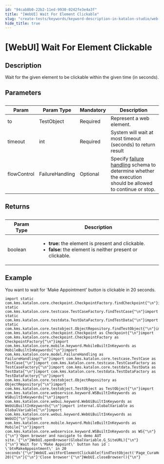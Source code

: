 ```yaml
---
id: "94cab8b0-22b2-11ed-9930-0242fe3e4a3f"
title: "[WebUI] Wait For Element Clickable"
slug: "create-tests/keywords/keyword-description-in-katalon-studio/web-ui-keywords/webui-wait-for-element-clickable"
hide_title: true
---
```


# <a id="id_0" class="anchor_top_offset"/><a id="ariaid-title1" class="anchor_top_offset"/>[WebUI] Wait For Element Clickable


## <a id="id_0__id_1" class="anchor_top_offset"/>Description

              
<p xmlns="http://www.w3.org/1999/xhtml" className="p">Wait for the given element to be clickable within the   given time (in seconds).</p> 
      

## <a id="id_0__id_2" class="anchor_top_offset"/>Parameters

              
<table xmlns="http://www.w3.org/1999/xhtml" className="table anchor_top_offset" id="id_0__f8745f52-40c3-43a7-be94-91f13d793f79"><caption /><thead className="thead"><tr className><th className="entry anchor_top_offset" id="id_0__f8745f52-40c3-43a7-be94-91f13d793f79__entry__1">Param</th><th className="entry anchor_top_offset" id="id_0__f8745f52-40c3-43a7-be94-91f13d793f79__entry__2">Param Type</th><th className="entry anchor_top_offset" id="id_0__f8745f52-40c3-43a7-be94-91f13d793f79__entry__3">Mandatory</th><th className="entry anchor_top_offset" id="id_0__f8745f52-40c3-43a7-be94-91f13d793f79__entry__4">Description</th></tr></thead><tbody className="tbody"><tr className><td className="entry" headers="id_0__f8745f52-40c3-43a7-be94-91f13d793f79__entry__1 id_0__f8745f52-40c3-43a7-be94-91f13d793f79__entry__2 id_0__f8745f52-40c3-43a7-be94-91f13d793f79__entry__3 id_0__f8745f52-40c3-43a7-be94-91f13d793f79__entry__4 ">to</td><td className="entry" headers="id_0__f8745f52-40c3-43a7-be94-91f13d793f79__entry__1 id_0__f8745f52-40c3-43a7-be94-91f13d793f79__entry__2 id_0__f8745f52-40c3-43a7-be94-91f13d793f79__entry__3 id_0__f8745f52-40c3-43a7-be94-91f13d793f79__entry__4 ">TestObject</td><td className="entry" headers="id_0__f8745f52-40c3-43a7-be94-91f13d793f79__entry__1 id_0__f8745f52-40c3-43a7-be94-91f13d793f79__entry__2 id_0__f8745f52-40c3-43a7-be94-91f13d793f79__entry__3 id_0__f8745f52-40c3-43a7-be94-91f13d793f79__entry__4 ">Required</td><td className="entry" headers="id_0__f8745f52-40c3-43a7-be94-91f13d793f79__entry__1 id_0__f8745f52-40c3-43a7-be94-91f13d793f79__entry__2 id_0__f8745f52-40c3-43a7-be94-91f13d793f79__entry__3 id_0__f8745f52-40c3-43a7-be94-91f13d793f79__entry__4 ">Represent a web element.</td></tr><tr className><td className="entry" headers="id_0__f8745f52-40c3-43a7-be94-91f13d793f79__entry__1 id_0__f8745f52-40c3-43a7-be94-91f13d793f79__entry__2 id_0__f8745f52-40c3-43a7-be94-91f13d793f79__entry__3 id_0__f8745f52-40c3-43a7-be94-91f13d793f79__entry__4 ">timeout</td><td className="entry" headers="id_0__f8745f52-40c3-43a7-be94-91f13d793f79__entry__1 id_0__f8745f52-40c3-43a7-be94-91f13d793f79__entry__2 id_0__f8745f52-40c3-43a7-be94-91f13d793f79__entry__3 id_0__f8745f52-40c3-43a7-be94-91f13d793f79__entry__4 ">int</td><td className="entry" headers="id_0__f8745f52-40c3-43a7-be94-91f13d793f79__entry__1 id_0__f8745f52-40c3-43a7-be94-91f13d793f79__entry__2 id_0__f8745f52-40c3-43a7-be94-91f13d793f79__entry__3 id_0__f8745f52-40c3-43a7-be94-91f13d793f79__entry__4 ">Required</td><td className="entry" headers="id_0__f8745f52-40c3-43a7-be94-91f13d793f79__entry__1 id_0__f8745f52-40c3-43a7-be94-91f13d793f79__entry__2 id_0__f8745f52-40c3-43a7-be94-91f13d793f79__entry__3 id_0__f8745f52-40c3-43a7-be94-91f13d793f79__entry__4 ">System will wait at most timeout (seconds) to return         result</td></tr><tr className><td className="entry" headers="id_0__f8745f52-40c3-43a7-be94-91f13d793f79__entry__1 id_0__f8745f52-40c3-43a7-be94-91f13d793f79__entry__2 id_0__f8745f52-40c3-43a7-be94-91f13d793f79__entry__3 id_0__f8745f52-40c3-43a7-be94-91f13d793f79__entry__4 ">flowControl</td><td className="entry" headers="id_0__f8745f52-40c3-43a7-be94-91f13d793f79__entry__1 id_0__f8745f52-40c3-43a7-be94-91f13d793f79__entry__2 id_0__f8745f52-40c3-43a7-be94-91f13d793f79__entry__3 id_0__f8745f52-40c3-43a7-be94-91f13d793f79__entry__4 ">FailureHandling</td><td className="entry" headers="id_0__f8745f52-40c3-43a7-be94-91f13d793f79__entry__1 id_0__f8745f52-40c3-43a7-be94-91f13d793f79__entry__2 id_0__f8745f52-40c3-43a7-be94-91f13d793f79__entry__3 id_0__f8745f52-40c3-43a7-be94-91f13d793f79__entry__4 ">Optional</td><td className="entry" headers="id_0__f8745f52-40c3-43a7-be94-91f13d793f79__entry__1 id_0__f8745f52-40c3-43a7-be94-91f13d793f79__entry__2 id_0__f8745f52-40c3-43a7-be94-91f13d793f79__entry__3 id_0__f8745f52-40c3-43a7-be94-91f13d793f79__entry__4 ">Specify <a className="xref" href="/docs/maintain/configure-failure-handling-settings-in-katalon-studio">failure handling</a> schema to         determine whether the execution should be allowed to continue or         stop.</td></tr></tbody></table> 
      

## <a id="id_0__id_3" class="anchor_top_offset"/>Returns

              
<table xmlns="http://www.w3.org/1999/xhtml" className="table anchor_top_offset" id="id_0__9e2288ea-9079-44f7-912f-76f272b1e71b"><caption /><thead className="thead"><tr className><th className="entry anchor_top_offset" id="id_0__9e2288ea-9079-44f7-912f-76f272b1e71b__entry__1">Param Type</th><th className="entry anchor_top_offset" id="id_0__9e2288ea-9079-44f7-912f-76f272b1e71b__entry__2">Description</th></tr></thead><tbody className="tbody"><tr className><td className="entry" headers="id_0__9e2288ea-9079-44f7-912f-76f272b1e71b__entry__1 id_0__9e2288ea-9079-44f7-912f-76f272b1e71b__entry__2 ">boolean</td><td className="entry" headers="id_0__9e2288ea-9079-44f7-912f-76f272b1e71b__entry__1 id_0__9e2288ea-9079-44f7-912f-76f272b1e71b__entry__2 ">         <ul className="ul"><li className="li">             <strong className="ph b">true:</strong> the element is present and             clickable.</li><li className="li">             <strong className="ph b">false:</strong> the element is neither present or             clickable.</li></ul>       </td></tr></tbody></table> 
      

## <a id="id_0__id_4" class="anchor_top_offset"/>Example

              
<p xmlns="http://www.w3.org/1999/xhtml" className="p">You want to wait for 'Make Appointment' button is clickable in   20 seconds.</p> 
              
<pre xmlns="http://www.w3.org/1999/xhtml" className="pre codeblock"><code>import static com.kms.katalon.core.checkpoint.CheckpointFactory.findCheckpoint{"\n"}import static com.kms.katalon.core.testcase.TestCaseFactory.findTestCase{"\n"}import static com.kms.katalon.core.testdata.TestDataFactory.findTestData{"\n"}import static com.kms.katalon.core.testobject.ObjectRepository.findTestObject{"\n"}import com.kms.katalon.core.checkpoint.Checkpoint as Checkpoint{"\n"}import com.kms.katalon.core.checkpoint.CheckpointFactory as CheckpointFactory{"\n"}import com.kms.katalon.core.mobile.keyword.MobileBuiltInKeywords as MobileBuiltInKeywords{"\n"}import com.kms.katalon.core.model.FailureHandling as FailureHandling{"\n"}import com.kms.katalon.core.testcase.TestCase as TestCase{"\n"}import com.kms.katalon.core.testcase.TestCaseFactory as TestCaseFactory{"\n"}import com.kms.katalon.core.testdata.TestData as TestData{"\n"}import com.kms.katalon.core.testdata.TestDataFactory as TestDataFactory{"\n"}import com.kms.katalon.core.testobject.ObjectRepository as ObjectRepository{"\n"}import com.kms.katalon.core.testobject.TestObject as TestObject{"\n"}import com.kms.katalon.core.webservice.keyword.WSBuiltInKeywords as WSBuiltInKeywords{"\n"}import com.kms.katalon.core.webui.keyword.WebUiBuiltInKeywords as WebUiBuiltInKeywords{"\n"}import internal.GlobalVariable as GlobalVariable{"\n"}import com.kms.katalon.core.webui.keyword.WebUiBuiltInKeywords as WebUI{"\n"}import com.kms.katalon.core.mobile.keyword.MobileBuiltInKeywords as Mobile{"\n"}import com.kms.katalon.core.webservice.keyword.WSBuiltInKeywords as WS{"\n"}{"\n"}'Open browser and navigate to demo AUT site.'{"\n"}WebUI.openBrowser(GlobalVariable.G_SiteURL){"\n"}{"\n"}'Wait for \'Make Appoint\' button has id : \'btnMakeAppointment\' in 20 seconds'{"\n"}WebUI.waitForElementClickable(findTestObject('Page_CuraHomepage/btn_MakeAppointment'), 20){"\n"}{"\n"}'Close browser'{"\n"}WebUI.closeBrowser(){"\n"}</code></pre> 
            
